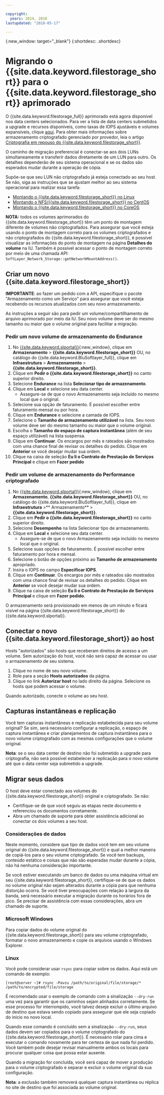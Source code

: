 ```yaml
---

copyright:
  years: 2014, 2018
lastupdated: "2018-05-17"

---
```

{:new_window: target="_blank"}
{:shortdesc: .shortdesc}
 
# Migrando o {{site.data.keyword.filestorage_short}} para o {{site.data.keyword.filestorage_short}} aprimorado

O {{site.data.keyword.filestorage_full}} aprimorado está agora disponível nos data centers selecionados. Para ver a lista de data centers submetidos a upgrade e recursos disponíveis, como taxas de IOPS ajustáveis e volumes expansíveis, clique [aqui](new-ibm-block-and-file-storage-location-and-features.html). Para obter mais informações sobre armazenamento criptografado gerenciado por provedor, leia o artigo [Criptografia em repouso do {{site.data.keyword.filestorage_short}}](block-file-storage-encryption-rest.html).

O caminho de migração preferencial é conectar-se aos dois LUNs simultaneamente e transferir dados diretamente de um LUN para outro. Os detalhes dependerão de seu sistema operacional e se os dados são esperados mudar durante a operação de cópia. 

Supõe-se que seu LUN não criptografado já esteja conectado ao seu host. Se não, siga as instruções que se ajustam melhor ao seu sistema operacional para realizar essa tarefa:

- [Montando o {{site.data.keyword.filestorage_short}} no Linux](accessing-file-storage-linux.html)
- [Montando o NFS/{{site.data.keyword.filestorage_short}} no CentOS](mounting-nsf-file-storage.html)
- [Montando o {{site.data.keyword.filestorage_short}} no CoreOS](mounting-storage-coreos.html)

**NOTA:** todos os volumes aprimorados do {{site.data.keyword.filestorage_short}} têm um ponto de montagem diferente de volumes não criptografados. Para assegurar que você esteja usando o ponto de montagem correto para os volumes criptografados e não criptografados do {{site.data.keyword.filestorage_short}}, é possível visualizar as informações do ponto de montagem na página **Detalhes do volume** na IU. Também é possível acessar o ponto de montagem correto por meio de uma chamada API: `SoftLayer_Network_Storage::getNetworkMountAddress()`.


## Criar um novo {{site.data.keyword.filestorage_short}}

**IMPORTANTE**: ao fazer um pedido com a API, especifique o pacote "Armazenamento como um Serviço" para assegurar que você esteja recebendo os recursos atualizados com seu novo armazenamento.

As instruções a seguir são para pedir um volume/compartilhamento de arquivo aprimorado por meio da IU. Seu novo volume deve ser do mesmo tamanho ou maior que o volume original para facilitar a migração.

### Pedir um novo volume de armazenamento do Endurance

1. No [{{site.data.keyword.slportal}}](https://control.softlayer.com/){:new_window}, clique em **Armazenamento** > **{{site.data.keyword.filestorage_short}}** OU, no catálogo do {{site.data.keyword.BluSoftlayer_full}}, clique em **Infraestrutura** > **Armazenamento** > **{{site.data.keyword.filestorage_short}}**.
2. Clique em **Pedir o {{site.data.keyword.filestorage_short}}** no canto superior direito. 
3. Selecione **Endurance** na lista **Selecionar tipo de armazenamento**.
4. Clique em **Local** e selecione seu data center.
   - Assegure-se de que o novo Armazenamento seja incluído no mesmo local que o original.
5. Selecione sua opção de faturamento. É possível escolher entre faturamento mensal ou por hora.
6. Clique em **Endurance** e selecione a camada de IOPS.
6. Selecione o **Tamanho de armazenamento utilizável** na lista. Seu novo volume deve ser do mesmo tamanho ou maior que o volume original.
7. Escolha o **Tamanho do espaço de captura instantânea** (além de seu espaço utilizável) na lista suspensa.
8. Clique em **Continuar**. Os encargos por mês e rateados são mostrados com uma chance final de revisar os detalhes do pedido. Clique em **Anterior** se você desejar mudar sua ordem.
9. Clique na caixa de seleção **Eu li o Contrato de Prestação de Serviços Principal** e clique em **Fazer pedido**
 
### Pedir um volume de armazenamento do Performance criptografado

1. No [{{site.data.keyword.slportal}}](https://control.softlayer.com/){:new_window}, clique em **Armazenamento**, **{{site.data.keyword.filestorage_short}}** OU, no catálogo do {{site.data.keyword.BluSoftlayer_full}}, clique em **Infraestrutura** >** Armazenamento** > **{{site.data.keyword.filestorage_short}}**.
2. Clique em **Pedir o {{site.data.keyword.filestorage_short}}** no canto superior direito. 
3. Selecione **Desempenho** na lista Selecionar tipo de armazenamento.
4. Clique em **Local** e selecione seu data center.
    -  Assegure-se de que o novo Armazenamento seja incluído no mesmo local que o original.
5. Selecione suas opções de faturamento. É possível escolher entre faturamento por hora e mensal.
6. Selecione o botão de opções próximo ao **Tamanho de armazenamento** apropriado.
6. Insira o IOPS no campo **Especificar IOPS**.
7. Clique em **Continuar**. Os encargos por mês e rateados são mostrados com uma chance final de revisar os detalhes do pedido. Clique em **Anterior** se você desejar mudar sua ordem.
8. Clique na caixa de seleção **Eu li o Contrato de Prestação de Serviços Principal** e clique em **Fazer pedido**.

O armazenamento será provisionado em menos de um minuto e ficará visível na página {{site.data.keyword.filestorage_short}} do {{site.data.keyword.slportal}}.

 
## Conectar o novo {{site.data.keyword.filestorage_short}} ao host

Hosts "autorizados" são hosts que receberam direitos de acesso a um volume. Sem autorização do host, você não será capaz de acessar ou usar o armazenamento de seu sistema.

1. Clique no nome de seu novo volume.
2. Role para a seção **Hosts autorizados** da página.
3. Clique no link **Autorizar host** no lado direito da página. Selecione os hosts que podem acessar o volume.

Quando autorizado, conecte o volume ao seu host.

 
## Capturas instantâneas e replicação

Você tem capturas instantâneas e replicação estabelecida para seu volume original? Se sim, será necessário configurar a replicação, o espaço de captura instantânea e criar planejamentos de captura instantânea para o novo volume criptografado com as mesmas configurações que o volume original. 

**Nota**: se o seu data center de destino não foi submetido a upgrade para criptografia, não será possível estabelecer a replicação para o novo volume até que o data center seja submetido a upgrade.

 
## Migrar seus dados

O host deve estar conectado aos volumes do {{site.data.keyword.filestorage_short}} original e criptografado. Se não:

- Certifique-se de que você seguiu as etapas neste documento e referenciou os documentos corretamente.
- Abra um chamado de suporte para obter assistência adicional ao conectar os dois volumes a seu host.

### Considerações de dados

Neste momento, considere que tipo de dados você tem em seu volume original do {{site.data.keyword.filestorage_short}} e qual a melhor maneira de copiá-los para o seu volume criptografado. Se você tem backups, conteúdo estático e coisas que não são esperadas mudar durante a cópia, não há nenhuma consideração importante.

Se você estiver executando um banco de dados ou uma máquina virtual em seu {{site.data.keyword.filestorage_short}}, certifique-se de que os dados no volume original não sejam alterados durante a cópia para que nenhuma distorção ocorra. Se você tiver preocupações com relação à largura da banda, será necessário executar a migração durante os horários fora de pico. Se precisar de assistência com essas considerações, abra um chamado de suporte.

### Microsoft Windows

Para copiar dados do volume original do {{site.data.keyword.filestorage_short}} para seu volume criptografado, formatar o novo armazenamento e copie os arquivos usando o Windows Explorer.

### Linux

Você pode considerar usar `rsync` para copiar sobre os dados. Aqui está um comando de exemplo:

```
[root@server ~]# rsync -Pavzu /path/to/original/file/storage/* /path/to/encrypted/file/storage
```

É recomendado usar o exemplo de comando com a sinalização `--dry-run` uma vez para garantir que os caminhos sejam alinhados corretamente. Se esse processo for interrompido, você talvez deseje excluir o último arquivo de destino que estava sendo copiado para assegurar que ele seja copiado do início no novo local.

Quando esse comando é concluído sem a sinalização `--dry-run`, seus dados devem ser copiados para o volume criptografado do {{site.data.keyword.filestorage_short}}. É necessário rolar para cima e executar o comando novamente para ter certeza de que nada foi perdido. Você também pode desejar revisar manualmente ambos os locais para procurar qualquer coisa que possa estar ausente.

Quando a migração for concluída, você será capaz de mover a produção para o volume criptografado e separar e excluir o volume original da sua configuração. 

**Nota**: a exclusão também removerá qualquer captura instantânea ou réplica no site de destino que foi associada ao volume original.
